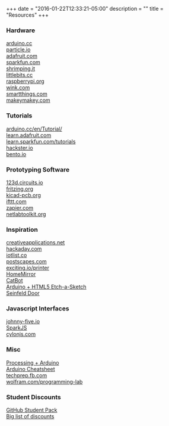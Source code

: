 +++
date = "2016-01-22T12:33:21-05:00"
description = ""
title = "Resources"
+++
  
### Hardware

[arduino.cc](https://www.arduino.cc/)  
[particle.io](https://www.particle.io/)  
[adafruit.com](https://www.adafruit.com/)  
[sparkfun.com](https://www.sparkfun.com/)  
[shrimping.it](http://shrimping.it/blog/)  
[littlebits.cc](http://littlebits.cc/)  
[raspberrypi.org](https://www.raspberrypi.org/)  
[wink.com](http://www.wink.com/)  
[smartthings.com](https://www.smartthings.com/)  
[makeymakey.com](http://www.makeymakey.com/)

### Tutorials

[arduino.cc/en/Tutorial/](https://www.arduino.cc/en/Tutorial/HomePage)  
[learn.adafruit.com](https://learn.adafruit.com/)  
[learn.sparkfun.com/tutorials](https://learn.sparkfun.com/tutorials)  
[hackster.io](https://www.hackster.io/)  
[bento.io](https://www.bento.io/)

### Prototyping Software

[123d.circuits.io](https://123d.circuits.io/)  
[fritzing.org](http://fritzing.org/home/)  
[kicad-pcb.org](http://kicad-pcb.org/)  
[ifttt.com](https://ifttt.com/)   
[zapier.com](https://zapier.com/)  
[netlabtoolkit.org](http://www.netlabtoolkit.org/)  

### Inspiration

[creativeapplications.net](http://www.creativeapplications.net/)  
[hackaday.com](http://hackaday.com/)  
[iotlist.co](http://iotlist.co/)  
[postscapes.com](http://postscapes.com/)  
[exciting.io/printer](https://exciting.io/printer/)  
[HomeMirror](https://github.com/HannahMitt/HomeMirror)  
[CatBot](http://www.instructables.com/id/CatBot-Automated-Cat-Laser/)  
[Arduino + HTML5 Etch-a-Sketch](http://danieldvork.in/arduino-controlled-html5-etch-a-sketch-using-node-js-and-websockets/)  
[Seinfeld Door](https://www.youtube.com/watch?v=j8D8YjgnGR4)

### Javascript Interfaces

[johnny-five.io](http://johnny-five.io/)  
[SparkJS](https://github.com/spark/sparkjs)  
[cylonjs.com](http://cylonjs.com/)

### Misc

[Processing + Arduino](http://playground.arduino.cc/Interfacing/Processing)  
[Arduino Cheatsheet](https://cdn.sparkfun.com/assets/f/4/9/2/2/Arduino_Cheat_Sheet-11-12-13.pdf)  
[techprep.fb.com](https://techprep.fb.com/)  
[wolfram.com/programming-lab](http://www.wolfram.com/programming-lab/)

### Student Discounts

[GitHub Student Pack](https://education.github.com/pack)  
[Big list of discounts](https://github.com/najela/discount-for-student-dev)